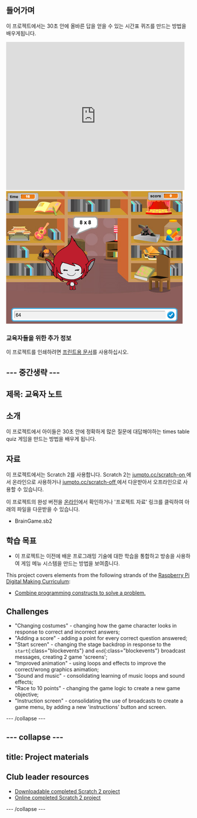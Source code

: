 ## 들어가며

이 프로젝트에서는 30초 안에 올바른 답을 얻을 수 있는 시간표 퀴즈를 만드는 방법을 배우게됩니다.

<div class="scratch-preview">
  <iframe allowtransparency="true" width="485" height="402" src="https://scratch.mit.edu/projects/embed/42225768/?autostart=false" frameborder="0"></iframe>
  <img src="images/brain-final.png">
</div>

### 교육자들을 위한 추가 정보

이 프로젝트를 인쇄하려면 [프린트용 문서](https://projects.raspberrypi.org/en/projects/brain-game/print)를 사용하십시오.

## \--- 중간생략 \---

## 제목: 교육자 노트

## 소개

이 프로젝트에서 아이들은 30초 안에 정확하게 많은 질문에 대답해야하는 times table quiz 게임을 만드는 방법을 배우게 됩니다.

## 자료

이 프로젝트에서는 Scratch 2를 사용합니다. Scratch 2는 [ jumpto.cc/scratch-on ](http://jumpto.cc/scratch-on) 에서 온라인으로 사용하거나 [ jumpto.cc/scratch-off ](http://jumpto.cc/scratch-off) 에서 다운받아서 오프라인으로 사용할 수 있습니다.

이 프로젝트의 완성 버전을 [온라인](http://scratch.mit.edu/projects/42225768/#editor)에서 확인하거나 '프로젝트 자료' 링크를 클릭하여 아래의 파일을 다운받을 수 있습니다.

* BrainGame.sb2

## 학습 목표

* 이 프로젝트는 이전에 배운 프로그래밍 기술에 대한 학습을 통합하고 방송을 사용하여 게임 메뉴 시스템을 만드는 방법을 보여줍니다.

This project covers elements from the following strands of the [Raspberry Pi Digital Making Curriculum](http://rpf.io/curriculum):

* [Combine programming constructs to solve a problem.](https://www.raspberrypi.org/curriculum/programming/builder)

## Challenges

* "Changing costumes" - changing how the game character looks in response to correct and incorrect answers;
* "Adding a score" - adding a point for every correct question answered;
* "Start screen" - changing the stage backdrop in response to the `start`{:class="blockevents"} and `end`{:class="blockevents"} broadcast messages, creating 2 game 'screens';
* "Improved animation" - using loops and effects to improve the correct/wrong graphics animation;
* "Sound and music" - consolidating learning of music loops and sound effects;
* "Race to 10 points" - changing the game logic to create a new game objective;
* "Instruction screen" - consolidating the use of broadcasts to create a game menu, by adding a new 'instructions' button and screen.

\--- /collapse \---

## \--- collapse \---

## title: Project materials

## Club leader resources

* [Downloadable completed Scratch 2 project](resources/BrainGame.sb2)
* [Online completed Scratch 2 project](http://scratch.mit.edu/projects/42225768/#editor)

\--- /collapse \---